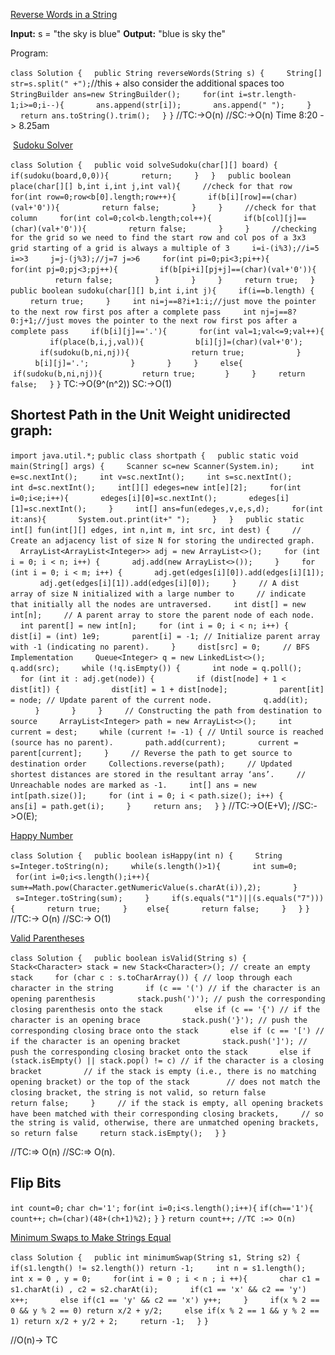 [Reverse Words in a String](https://leetcode.com/problems/reverse-words-in-a-string/)

**Input:** s = "the sky is blue"
**Output:** "blue is sky the"

Program:

`class Solution {`
    `public String reverseWords(String s) {`
        `String[] str=s.split(" +");`//this + also consider the additional spaces too
        `StringBuilder ans=new StringBuilder();`
        `for(int i=str.length-1;i>=0;i--){`
            `ans.append(str[i]);`
            `ans.append(" ");`
        `}`
        `return ans.toString().trim();`
    `}`
`}`
//TC:->O(n)
//SC:->O(n)
Time 8:20 -> 8.25am

 [Sudoku Solver](https://leetcode.com/problems/sudoku-solver/)

`class Solution {`
    `public void solveSudoku(char[][] board) {`
        `if(sudoku(board,0,0)){`
            `return;`
        `}`
    `}`
    `public boolean place(char[][] b,int i,int j,int val){`
        `//check for that row`
        `for(int row=0;row<b[0].length;row++){`
            `if(b[i][row]==(char)(val+'0')){`
                `return false;`
            `}`
        `}`
        `//check for that column`
        `for(int col=0;col<b.length;col++){`
            `if(b[col][j]==(char)(val+'0')){`
                `return false;`
            `}`
        `}`
        `//checking for the grid so we need to find the start row and col pos of a 3x3 grid starting of a grid is always a multiple of 3`
        `i=i-(i%3);//i=5 i=>3`
        `j=j-(j%3);//j=7 j=>6`
        `for(int pi=0;pi<3;pi++){`
            `for(int pj=0;pj<3;pj++){`
                `if(b[pi+i][pj+j]==(char)(val+'0')){`
                    `return false;`
                `}`
            `}`
        `}`
        `return true;`
    `}`
    `public boolean sudoku(char[][] b,int i,int j){`
        `if(i==b.length) {`
            `return true;`
        `}`
        `int ni=j==8?i+1:i;//just move the pointer to the next row first pos after a complete pass`
        `int nj=j==8?0:j+1;//just moves the pointer to the next row first pos after a complete pass`
        `if(b[i][j]=='.'){`
            `for(int val=1;val<=9;val++){`
                `if(place(b,i,j,val)){`
                    `b[i][j]=(char)(val+'0');`
                    `if(sudoku(b,ni,nj)){`
                        `return true;`
                    `}`
                    `b[i][j]='.';`
                `}`
            `}`
        `}`
        `else{`
           `if(sudoku(b,ni,nj)){`
               `return true;`
           `}`
        `}`
        `return false;`
    `}`
`}`
TC:->O(9^(n^2))
SC:->O(1)
## Shortest Path in the Unit Weight unidirected graph:
`import java.util.*;`
`public class shortpath {`
    `public static void main(String[] args) {`
        `Scanner sc=new Scanner(System.in);`
        `int e=sc.nextInt();`
        `int v=sc.nextInt();`
        `int s=sc.nextInt();`
        `int d=sc.nextInt();`
        `int[][] edeges=new int[e][2];`
        `for(int i=0;i<e;i++){`
            `edeges[i][0]=sc.nextInt();`
            `edeges[i][1]=sc.nextInt();`
        `}`
        `int[] ans=fun(edeges,v,e,s,d);`
        `for(int it:ans){`
            `System.out.print(it+" ");`
        `}`
    `}`
    `public static int[] fun(int[][] edges, int n,int m, int src, int dest) {`
        `// Create an adjacency list of size N for storing the undirected graph.`
        `ArrayList<ArrayList<Integer>> adj = new ArrayList<>();`
        `for (int i = 0; i < n; i++) {`
            `adj.add(new ArrayList<>());`
        `}`
        `for (int i = 0; i < m; i++) {`
            `adj.get(edges[i][0]).add(edges[i][1]);`
            `adj.get(edges[i][1]).add(edges[i][0]);`
        `}`
        `// A dist array of size N initialized with a large number to`
        `// indicate that initially all the nodes are untraversed.`
        `int dist[] = new int[n];`
        `// A parent array to store the parent node of each node.`
        `int parent[] = new int[n];`
        `for (int i = 0; i < n; i++) {`
            `dist[i] = (int) 1e9;`
            `parent[i] = -1; // Initialize parent array with -1 (indicating no parent).`
        `}`
        `dist[src] = 0;`
        `// BFS Implementation`
        `Queue<Integer> q = new LinkedList<>();`
        `q.add(src);`
        `while (!q.isEmpty()) {`
            `int node = q.poll();`
            `for (int it : adj.get(node)) {`
                `if (dist[node] + 1 < dist[it]) {`
                    `dist[it] = 1 + dist[node];`
                    `parent[it] = node; // Update parent of the current node.`
                    `q.add(it);`
                `}`
            `}`
        `}`
        `// Constructing the path from destination to source`
        `ArrayList<Integer> path = new ArrayList<>();`
        `int current = dest;`
        `while (current != -1) { // Until source is reached (source has no parent).`
            `path.add(current);`
            `current = parent[current];`
        `}`
        `// Reverse the path to get source to destination order`
        `Collections.reverse(path);`
        `// Updated shortest distances are stored in the resultant array ‘ans’.`
        `// Unreachable nodes are marked as -1.`
        `int[] ans = new int[path.size()];`
        `for (int i = 0; i < path.size(); i++) {`
            `ans[i] = path.get(i);`
        `}`
        `return ans;`
    `}`
`}`
//TC:->O(E+V);
//SC:->O(E);

[Happy Number](https://leetcode.com/problems/happy-number/)

`class Solution {`
    `public boolean isHappy(int n) {`
        `String s=Integer.toString(n);`
        `while(s.length()>1){`
            `int sum=0;`
            `for(int i=0;i<s.length();i++){`
                `sum+=Math.pow(Character.getNumericValue(s.charAt(i)),2);`
            `}`
            `s=Integer.toString(sum);`
        `}`
        `if(s.equals("1")||(s.equals("7"))){`
            `return true;`
        `}`
       `else{`
            `return false;`
        `}`
    `}`
`}`
//TC:-> O(n)
//SC:-> O(1)

[Valid Parentheses](https://leetcode.com/problems/valid-parentheses/)

`class Solution {`
    `public boolean isValid(String s) {`
        `Stack<Character> stack = new Stack<Character>(); // create an empty stack`
        `for (char c : s.toCharArray()) { // loop through each character in the string`
            `if (c == '(') // if the character is an opening parenthesis`
                `stack.push(')'); // push the corresponding closing parenthesis onto the stack`
            `else if (c == '{') // if the character is an opening brace`
                `stack.push('}'); // push the corresponding closing brace onto the stack`
            `else if (c == '[') // if the character is an opening bracket`
                `stack.push(']'); // push the corresponding closing bracket onto the stack`
            `else if (stack.isEmpty() || stack.pop() != c) // if the character is a closing bracket`
                `// if the stack is empty (i.e., there is no matching opening bracket) or the top of the stack`
               `// does not match the closing bracket, the string is not valid, so return false`
                `return false;`
        `}`
        `// if the stack is empty, all opening brackets have been matched with their corresponding closing brackets,`
        `// so the string is valid, otherwise, there are unmatched opening brackets, so return false`
        `return stack.isEmpty();`
    `}`
`}`

//TC:=> O(n)
//SC:=> O(n).

## Flip Bits
`int count=0;`
        `char ch='1';`
        `for(int i=0;i<s.length();i++){`
            `if(ch=='1'){`
                `count++;`
                `ch=(char)(48+(ch+1)%2);`
            `}`
        `}`
        `return count++;`
`//TC :=> O(n)`

[Minimum Swaps to Make Strings Equal](https://leetcode.com/problems/minimum-swaps-to-make-strings-equal/)

`class Solution {`
    `public int minimumSwap(String s1, String s2) {`
        `if(s1.length() != s2.length()) return -1;`
        `int n = s1.length();`
        `int x = 0 , y = 0;`
        `for(int i = 0 ; i < n ; i ++){`
            `char c1 = s1.charAt(i) , c2 = s2.charAt(i);`
            `if(c1 == 'x' && c2 == 'y') x++;`
            `else if(c1 == 'y' && c2 == 'x') y++;`
        `}`
        `if(x % 2 == 0 && y % 2 == 0) return x/2 + y/2;`
        `else if(x % 2 == 1 && y % 2 == 1) return x/2 + y/2 + 2;`
        `return -1;`
    `}`
`}`

//O(n)-> TC
